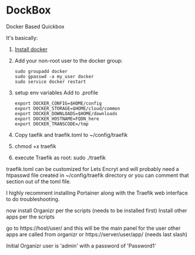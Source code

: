 # DockBox
Docker Based Quickbox

It's basically:
1) [Install docker](https://store.docker.com/editions/community/docker-ce-server-ubuntu?tab=description) 
2) Add your non-root user to the docker group:
   

       sudo groupadd docker
       sudo gpasswd -a my_user docker
       sudo service docker restart

3) setup env variables
  Add to .profile 

       export DOCKER_CONFIG=$HOME/config
       export DOCKER_STORAGE=$HOME/cloud/common
       export DOCKER_DOWNLOADS=$HOME/downloads
       export DOCKER_HOSTNAME=FQDN_here
       export DOCKER_TRANSCODE=/tmp

4) Copy taefik and traefik.toml to ~/config/traefik
5) chmod +x traefik
6) execute Traefik as root: sudo ./traefik

traefik.toml can be customized for Lets Encryt and will probably need a htpasswd file created in ~/config/traefik directory or you can comment that section out of the toml file.

I highly recomment installing Portainer along with the Traefik web interface to do troubleshooting.

now install Organizr per the scripts (needs to be installed first)
Install other apps per the scripts

go to https://host/user/  and this will be the main panel for the user
other apps are called from organizr or https://server/user/app/ (needs last slash)

Initial Organizr user is 'admin' with a password of 'Password1'
